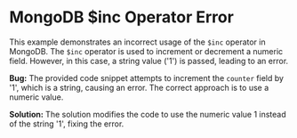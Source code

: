 # MongoDB $inc Operator Error
This example demonstrates an incorrect usage of the `$inc` operator in MongoDB. The `$inc` operator is used to increment or decrement a numeric field. However, in this case, a string value ('1') is passed, leading to an error.

**Bug:**
The provided code snippet attempts to increment the `counter` field by '1', which is a string, causing an error. The correct approach is to use a numeric value.

**Solution:**
The solution modifies the code to use the numeric value 1 instead of the string '1', fixing the error.
